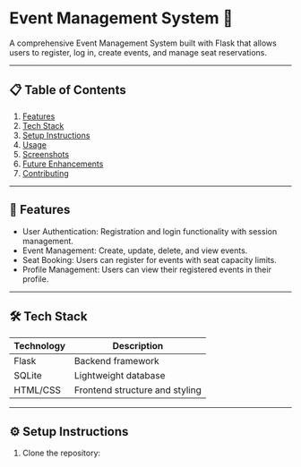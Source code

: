# Event Management System 🎉

A comprehensive Event Management System built with Flask that allows users to register, log in, create events, and manage seat reservations.

---

## 📋 Table of Contents
1. [Features](#features)
2. [Tech Stack](#tech-stack)
3. [Setup Instructions](#setup-instructions)
4. [Usage](#usage)
5. [Screenshots](#screenshots)
6. [Future Enhancements](#future-enhancements)
7. [Contributing](#contributing)

---

## 🚀 Features
- User Authentication: Registration and login functionality with session management.
- Event Management: Create, update, delete, and view events.
- Seat Booking: Users can register for events with seat capacity limits.
- Profile Management: Users can view their registered events in their profile.

---

## 🛠️ Tech Stack
| Technology  | Description                     |
|-------------|---------------------------------|
| Flask       | Backend framework              |
| SQLite      | Lightweight database           |
| HTML/CSS    | Frontend structure and styling |

---

## ⚙️ Setup Instructions
1. Clone the repository:
